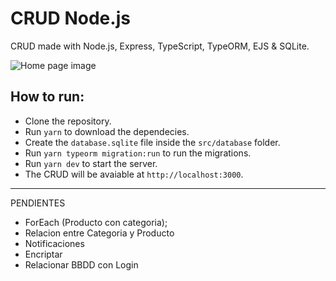 # CRUD Node.js
CRUD made with Node.js, Express, TypeScript, TypeORM, EJS &amp; SQLite.

![Home page image](https://github.com/sinvalbsneto/crud_nodejs/blob/main/public/img/home.png)

## How to run:
- Clone the repository.
- Run `yarn` to download the dependecies.
- Create the `database.sqlite` file inside the `src/database` folder.
- Run `yarn typeorm migration:run` to run the migrations.
- Run `yarn dev` to start the server.
- The CRUD will be avaiable at `http://localhost:3000`.



-------------------------------------------------------------------------------------------

PENDIENTES

* ForEach (Producto con categoria);
* Relacion entre Categoria y Producto
* Notificaciones
* Encriptar 
* Relacionar BBDD con Login
